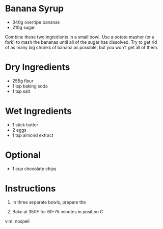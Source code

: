 Banana Syrup
============
- 340g overripe bananas
- 210g sugar

Combine these two ingredients in a small bowl.  Use a potato masher (or a fork)
to mash the bananas until all of the sugar has dissolved.  Try to get rid of as
many big chunks of banana as possible, but you won't get all of them.

Dry Ingredients
===============
- 255g flour
- 1 tsp baking soda
- 1 tsp salt

Wet Ingredients
===============
- 1 stick butter
- 2 eggs
- 1 tsp almond extract

Optional
========
- 1 cup chocolate chips

Instructions
============
1. In three separate bowls, prepare the 

2. Bake at 350F for 60-75 minutes in position C

vim: nospell
